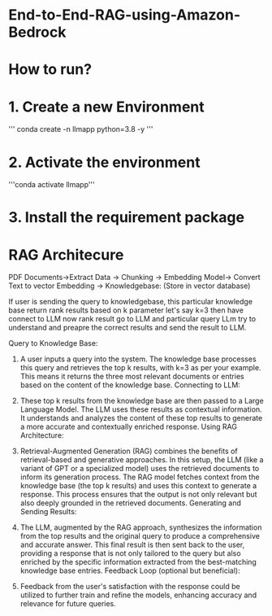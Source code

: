 # End-to-End-RAG-using-Amazon-Bedrock

# How to run?

# 1. Create a new Environment
 
''' conda create -n llmapp python=3.8 -y '''

# 2. Activate the environment

'''conda activate llmapp'''

# 3. Install the requirement package

# RAG Architecure
PDF Documents->Extract Data -> Chunking -> Embedding Model-> Convert Text to vector Embedding -> Knowledgebase:
(Store in vector database)

If user is sending the query to knowledgebase, this particular knowledge base return rank results based on k parameter let's say k=3
then have connect to LLM now rank result go to LLM and particular query LLm try to understand and preapre the correct results and send the result to LLM.

Query to Knowledge Base:

1. A user inputs a query into the system.
The knowledge base processes this query and retrieves the top k results, with k=3 as per your example. This means it returns the three most relevant documents or entries based on the content of the knowledge base.
Connecting to LLM:

2. These top k results from the knowledge base are then passed to a Large Language Model.
The LLM uses these results as contextual information. It understands and analyzes the content of these top results to generate a more accurate and contextually enriched response.
Using RAG Architecture:

3. Retrieval-Augmented Generation (RAG) combines the benefits of retrieval-based and generative approaches. In this setup, the LLM (like a variant of GPT or a specialized model) uses the retrieved documents to inform its generation process.
The RAG model fetches context from the knowledge base (the top k results) and uses this context to generate a response. This process ensures that the output is not only relevant but also deeply grounded in the retrieved documents.
Generating and Sending Results:

4. The LLM, augmented by the RAG approach, synthesizes the information from the top results and the original query to produce a comprehensive and accurate answer.
This final result is then sent back to the user, providing a response that is not only tailored to the query but also enriched by the specific information extracted from the best-matching knowledge base entries.
Feedback Loop (optional but beneficial):

5. Feedback from the user's satisfaction with the response could be utilized to further train and refine the models, enhancing accuracy and relevance for future queries.